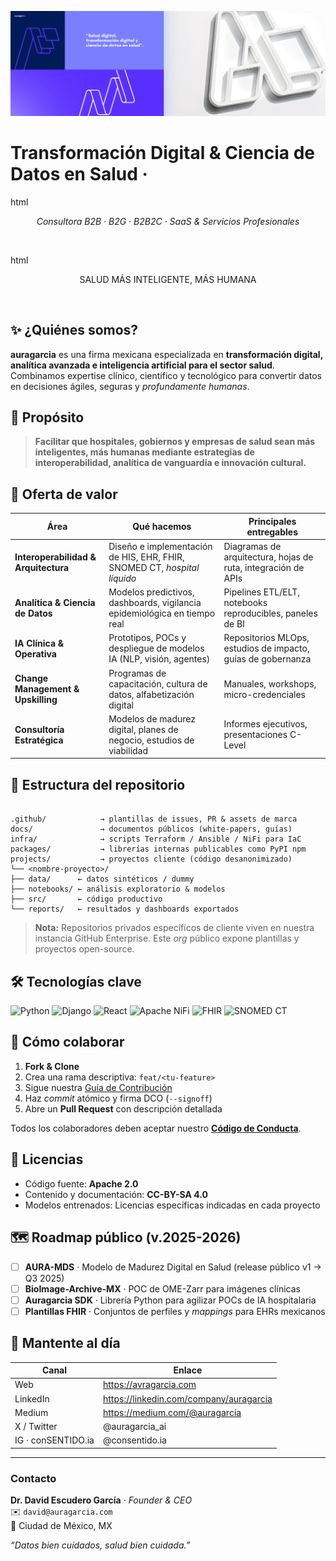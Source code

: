 ![Auragarcia Banner](https://raw.githubusercontent.com/auragarciamx/.github/main/assets/Header-X.png)


# Transformación Digital & Ciencia de Datos en Salud ·

html<br><p align="center">*Consultora B2B · B2G · B2B2C · SaaS & Servicios Profesionales*</p><br>


html<br><p align="center">SALUD MÁS INTELIGENTE, MÁS HUMANA</p><br>

## ✨ ¿Quiénes somos?
**auragarcia** es una firma mexicana especializada en **transformación digital, analítica avanzada e inteligencia artificial para el sector salud**.  
Combinamos expertise clínico, científico y tecnológico para convertir datos en decisiones ágiles, seguras y *profundamente humanas*.

## 🎯 Propósito
> **Facilitar que hospitales, gobiernos y empresas de salud sean  **más inteligentes, más humanas** mediante estrategias de interoperabilidad, analítica de vanguardia e innovación cultural.**

## 🧩 Oferta de valor
| Área | Qué hacemos | Principales entregables |
|------|-------------|-------------------------|
| **Interoperabilidad & Arquitectura** | Diseño e implementación de HIS, EHR, FHIR, SNOMED CT, *hospital líquido* | Diagramas de arquitectura, hojas de ruta, integración de APIs |
| **Analítica & Ciencia de Datos** | Modelos predictivos, dashboards, vigilancia epidemiológica en tiempo real | Pipelines ETL/ELT, notebooks reproducibles, paneles de BI |
| **IA Clínica & Operativa** | Prototipos, POCs y despliegue de modelos IA (NLP, visión, agentes) | Repositorios MLOps, estudios de impacto, guías de gobernanza |
| **Change Management & Upskilling** | Programas de capacitación, cultura de datos, alfabetización digital | Manuales, workshops, micro-credenciales |
| **Consultoría Estratégica** | Modelos de madurez digital, planes de negocio, estudios de viabilidad | Informes ejecutivos, presentaciones C-Level |

## 📂 Estructura del repositorio
```

.github/            → plantillas de issues, PR & assets de marca
docs/               → documentos públicos (white-papers, guías)
infra/              → scripts Terraform / Ansible / NiFi para IaC
packages/           → librerías internas publicables como PyPI npm
projects/           → proyectos cliente (código desanonimizado)
└── <nombre-proyecto>/
├── data/      ← datos sintéticos / dummy
├── notebooks/ ← análisis exploratorio & modelos
├── src/       ← código productivo
└── reports/   ← resultados y dashboards exportados

```

> **Nota:** Repositorios privados específicos de cliente viven en nuestra instancia GitHub Enterprise. Este *org* público expone plantillas y proyectos open-source.

## 🛠️ Tecnologías clave
![Python](https://img.shields.io/badge/Python-3776AB?logo=python&logoColor=white)
![Django](https://img.shields.io/badge/Django-092E20?logo=django&logoColor=white)
![React](https://img.shields.io/badge/React-20232A?logo=react)
![Apache NiFi](https://img.shields.io/badge/Apache%20NiFi-darkblue?logo=apache)
![FHIR](https://img.shields.io/badge/FHIR-red)
![SNOMED CT](https://img.shields.io/badge/SNOMED%20CT-blue)

## 🤝 Cómo colaborar
1. **Fork & Clone**  
2. Crea una rama descriptiva: `feat/<tu-feature>`  
3. Sigue nuestra [Guía de Contribución](CONTRIBUTING.md)  
4. Haz *commit* atómico y firma DCO (`--signoff`)  
5. Abre un **Pull Request** con descripción detallada

Todos los colaboradores deben aceptar nuestro **[Código de Conducta](CODE_OF_CONDUCT.md)**.

## 📜 Licencias
- Código fuente: **Apache 2.0**  
- Contenido y documentación: **CC-BY-SA 4.0**  
- Modelos entrenados: Licencias específicas indicadas en cada proyecto

## 🗺️ Roadmap público (v.2025-2026)
- [ ] **AURA-MDS** · Modelo de Madurez Digital en Salud (release público v1 → Q3 2025)  
- [ ] **BioImage-Archive-MX** · POC de OME-Zarr para imágenes clínicas  
- [ ] **Auragarcia SDK** · Librería Python para agilizar POCs de IA hospitalaria  
- [ ] **Plantillas FHIR** · Conjuntos de perfiles y *mappings* para EHRs mexicanos  

## 📣 Mantente al día
| Canal | Enlace |
|-------|--------|
| Web | <https://avragarcia.com> |
| LinkedIn | <https://linkedin.com/company/auragarcia> |
| Medium | <https://medium.com/@auragarcia> |
| X / Twitter | @auragarcia_ai |
| IG · conSENTIDO.ia | @consentido.ia |

---

### Contacto
**Dr. David Escudero García** · *Founder & CEO*  
✉️ `david@auragarcia.com`  
📍 Ciudad de México, MX  

*“Datos bien cuidados, salud bien cuidada.”*


<!--

**Here are some ideas to get you started:**

🙋‍♀️ A short introduction - what is your organization all about?
🌈 Contribution guidelines - how can the community get involved?
👩‍💻 Useful resources - where can the community find your docs? Is there anything else the community should know?
🍿 Fun facts - what does your team eat for breakfast?
🧙 Remember, you can do mighty things with the power of [Markdown](https://docs.github.com/github/writing-on-github/getting-started-with-writing-and-formatting-on-github/basic-writing-and-formatting-syntax)
-->
